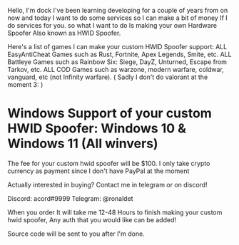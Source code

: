 Hello, I'm dock I've been learning developing for a couple of years from on now and today I want to do some services so I can make a bit of money If I do services for you.
so what I want to do Is making your own Hardware Spoofer Also known as HWID Spoofer.

Here's a list of games I can make your custom HWID Spoofer support:
ALL EasyAntiCheat Games such as Rust, Fortnite, Apex Legends, Smite, etc.
ALL Battleye Games such as Rainbow Six: Siege, DayZ, Unturned, Escape from Tarkov, etc. 
ALL COD Games such as warzone, modern warfare, coldwar, vanguard, etc (not Infinity warfare).
( Sadly I don't do valorant at the moment 3: )

Windows Support of your custom HWID Spoofer: Windows 10 & Windows 11 (All winvers)
=============================================================================================

The fee for your custom hwid spoofer will be $100.
I only take crypto currency as payment since I don't have PayPal at the moment

Actually interested in buying? Contact me in telegram or on discord!

Discord: acord#9999
Telegram: @ronaldet

When you order It will take me 12-48 Hours to finish making your custom hwid spoofer, Any auth that you would like can be added!

Source code will be sent to you after I'm done.
